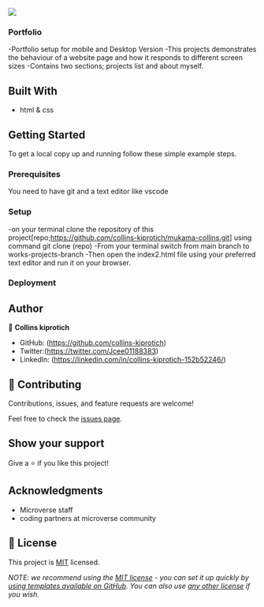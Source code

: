 ![](https://img.shields.io/badge/Microverse-blueviolet)

### Portfolio

-Portfolio setup for mobile and Desktop Version
-This projects demonstrates the behaviour of a website page and how it responds to different screen sizes 
-Contains two sections; projects list and about myself.


## Built With

- html & css

## Getting Started

To get a local copy up and running follow these simple example steps.

### Prerequisites
You need to have git and a text editor like vscode

### Setup
-on your terminal clone the repository of this project[repo;https://github.com/collins-kiprotich/mukama-collins.git] using command git clone (repo) 
-From your terminal switch from main branch to works-projects-branch
-Then open the  index2.html file using your preferred text editor and run it on your browser.


### Deployment

## Author

👤 **Collins kiprotich**

- GitHub: (https://github.com/collins-kiprotich)
- Twitter:(https://twitter.com/Jcee01188383)
- LinkedIn: (https://linkedin.com/in/collins-kiprotich-152b52246/)

## 🤝 Contributing

Contributions, issues, and feature requests are welcome!

Feel free to check the [issues page](../../issues/).

## Show your support

Give a ⭐️ if you like this project!

## Acknowledgments

- Microverse staff
- coding partners at microverse community

## 📝 License

This project is [MIT](./LICENSE) licensed.

_NOTE: we recommend using the [MIT license](https://choosealicense.com/licenses/mit/) - you can set it up quickly by [using templates available on GitHub](https://docs.github.com/en/communities/setting-up-your-project-for-healthy-contributions/adding-a-license-to-a-repository). You can also use [any other license](https://choosealicense.com/licenses/) if you wish._
